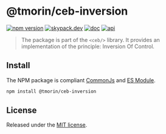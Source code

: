 # @tmorin/ceb-inversion

[![npm version](https://badge.fury.io/js/%40tmorin%2Fceb-inversion-core.svg)](https://badge.fury.io/js/%40tmorin%2Fceb-inversion)
[![skypack.dev](https://img.shields.io/badge/-skypack.dev-blueviolet.svg)](https://www.skypack.dev/view/@tmorin/ceb-inversion-core)
[![doc](https://img.shields.io/badge/-doc-informational.svg)](https://tmorin.github.io/ceb)
[![api](https://img.shields.io/badge/-api-informational.svg)](https://tmorin.github.io/ceb/api/modules/_tmorin_ceb_inversion_core.html)

> The package is part of the `<ceb/>` library.
> It provides an implementation of the principle: Inversion Of Control.

## Install

The NPM package is compliant [CommonJs](https://flaviocopes.com/commonjs) and [ES Module](https://flaviocopes.com/es-modules).

```bash
npm install @tmorin/ceb-inversion
```

## License

Released under the [MIT license].

[Custom Elements (v1)]: https://html.spec.whatwg.org/multipage/custom-elements.html
[MIT license]: http://opensource.org/licenses/MIT
